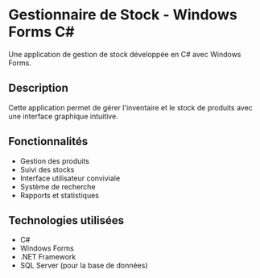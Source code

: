 # Gestionnaire de Stock - Windows Forms C#

Une application de gestion de stock développée en C# avec Windows Forms.

## Description
Cette application permet de gérer l'inventaire et le stock de produits avec une interface graphique intuitive.

## Fonctionnalités
- Gestion des produits
- Suivi des stocks
- Interface utilisateur conviviale
- Système de recherche
- Rapports et statistiques

## Technologies utilisées
- C#
- Windows Forms
- .NET Framework
- SQL Server (pour la base de données) 